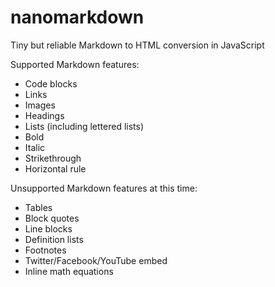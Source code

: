 # nanomarkdown
Tiny but reliable Markdown to HTML conversion in JavaScript

Supported Markdown features:

- Code blocks
- Links
- Images
- Headings
- Lists (including lettered lists)
- Bold
- Italic
- Strikethrough
- Horizontal rule

Unsupported Markdown features at this time:

- Tables
- Block quotes
- Line blocks
- Definition lists
- Footnotes
- Twitter/Facebook/YouTube embed
- Inline math equations
